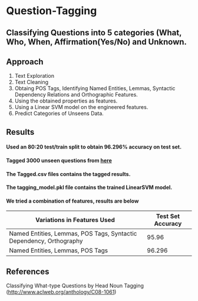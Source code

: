 # Question-Tagging

## Classifying Questions into 5 categories (What, Who, When, Affirmation(Yes/No) and Unknown.

## Approach

1. Text Exploration
2. Text Cleaning
3. Obtaing POS Tags, Identifying Named Entities, Lemmas, Syntactic Dependency Relations and Orthographic Features.
4. Using the obtained properties as features.
5. Using a Linear SVM model on the engineered features.
6. Predict Categories of Unseens Data.

## Results

#### Used an 80:20 test/train split to obtain 96.296% accuracy on test set.
#### Tagged 3000 unseen questions from [here](http://cogcomp.org/Data/QA/QC/train_3000.label)
#### The Tagged.csv files contains the tagged results.
#### The tagging_model.pkl file contains the trained LinearSVM model.
#### We tried a combination of features, results are below

| Variations in Features Used  | Test Set Accuracy |
| ------------- | ------------- |
| Named Entities, Lemmas, POS Tags, Syntactic Dependency, Orthography  | 95.96  |
| Named Entities, Lemmas, POS Tags  | 96.296  |

## References
Classifying What-type Questions by Head Noun Tagging (http://www.aclweb.org/anthology/C08-1061)
